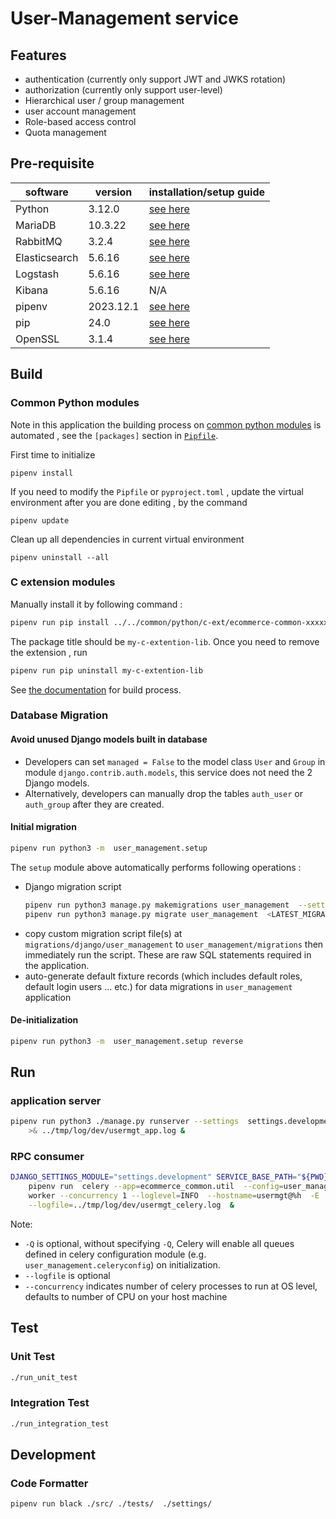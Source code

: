 # User-Management service
## Features
- authentication (currently only support JWT and JWKS rotation)
- authorization (currently only support user-level)
- Hierarchical user / group management
- user account management
- Role-based access control
- Quota management

## Pre-requisite
| software | version | installation/setup guide |
|-----|-----|-----|
|Python | 3.12.0 | [see here](https://github.com/metalalive/EnvToolSetupJunkBox/blob/master/build_python_from_source.md) |
|MariaDB| 10.3.22 | [see here](https://github.com/metalalive/EnvToolSetupJunkBox/blob/master/mariaDB_server_setup.md) |
|RabbitMQ| 3.2.4 | [see here](https://github.com/metalalive/EnvToolSetupJunkBox/blob/master/rabbitmq_setup.md) |
|Elasticsearch| 5.6.16 | [see here](https://github.com/metalalive/EnvToolSetupJunkBox/blob/master/ELK_setup.md#elasticsearch) | 
|Logstash| 5.6.16 | [see here](https://github.com/metalalive/EnvToolSetupJunkBox/blob/master/ELK_setup.md#logstash) |
|Kibana| 5.6.16 | N/A |
|pipenv | 2023.12.1 | [see here](https://pip.pypa.io/en/stable/) |
|pip| 24.0 | [see here](https://pip.pypa.io/en/stable/) |
|OpenSSL| 3.1.4 | [see here](https://raspberrypi.stackexchange.com/a/105663/86878) |


## Build
### Common Python modules
Note in this application the building process on [common python modules](../common/python) is automated , see the `[packages]` section in [`Pipfile`](./Pipfile).

First time to initialize
```shell
pipenv install
```
If you need to modify the `Pipfile` or `pyproject.toml` , update the virtual environment after you are done editing , by the command
```shell
pipenv update
```
Clean up all dependencies in current virtual environment
```shell
pipenv uninstall --all
```

### C extension modules
Manually install it by following command :
```bash
pipenv run pip install ../../common/python/c-ext/ecommerce-common-xxxxx.whl
```

The package title should be `my-c-extention-lib`. Once you need to remove the extension , run
```bash
pipenv run pip uninstall my-c-extention-lib
```

See [the documentation](../common/python/README.md) for build process.

### Database Migration
#### Avoid unused Django models built in database
- Developers can set `managed = False` to the model class `User` and `Group` in module `django.contrib.auth.models`, this service does not need the 2 Django models.
- Alternatively, developers can manually drop the tables `auth_user` or `auth_group` after they are created.

#### Initial migration
```bash
pipenv run python3 -m  user_management.setup
```

The `setup` module above automatically performs following operations :
- Django migration script
  ```bash
  pipenv run python3 manage.py makemigrations user_management  --settings settings.migration
  pipenv run python3 manage.py migrate user_management  <LATEST_MIGRATION_VERSION>  --settings settings.migration  --database site_dba
  ```
- copy custom migration script file(s) at `migrations/django/user_management` to `user_management/migrations` then immediately run the script. These are raw SQL statements required in the application.
- auto-generate default fixture records (which includes default roles, default login users ... etc.) for data migrations in `user_management` application

#### De-initialization
```bash
pipenv run python3 -m  user_management.setup reverse
```

## Run
### application server
```bash
pipenv run python3 ./manage.py runserver --settings  settings.development  8008 \
    >& ../tmp/log/dev/usermgt_app.log &
```

### RPC consumer
```bash
DJANGO_SETTINGS_MODULE="settings.development" SERVICE_BASE_PATH="${PWD}/.."  \
    pipenv run  celery --app=ecommerce_common.util  --config=user_management.celeryconfig \
    worker --concurrency 1 --loglevel=INFO  --hostname=usermgt@%h  -E  \
    --logfile=../tmp/log/dev/usermgt_celery.log  &
```
Note:
*  `-Q` is optional, without specifying `-Q`, Celery will enable all queues defined in celery configuration module (e.g. `user_management.celeryconfig`) on initialization.
* `--logfile` is optional
* `--concurrency` indicates number of celery processes to run at OS level, defaults to number of CPU on your host machine


## Test
### Unit Test
```bash
./run_unit_test
```
### Integration Test
```bash
./run_integration_test
```

## Development
### Code Formatter
```bash
pipenv run black ./src/ ./tests/  ./settings/
```
